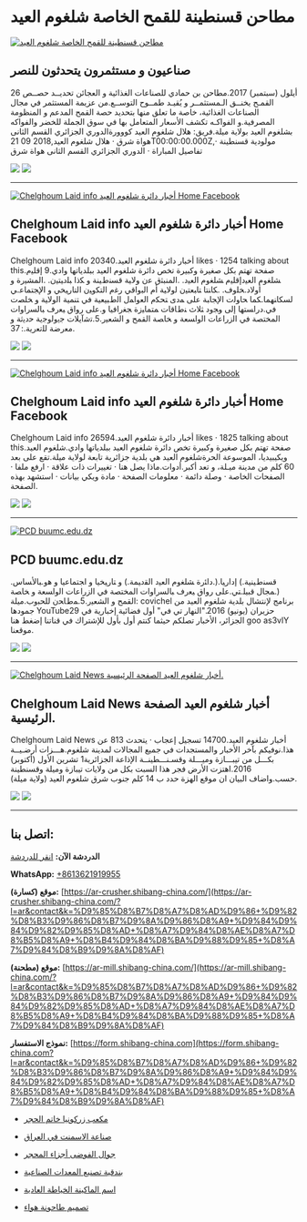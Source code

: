# مطاحن قسنطينة للقمح الخاصة شلغوم العيد

<a href="https://swt.shibang-china.com/?l=ar&img&k=%D9%85%D8%B7%D8%A7%D8%AD%D9%86+%D9%82%D8%B3%D9%86%D8%B7%D9%8A%D9%86%D8%A9+%D9%84%D9%84%D9%82%D9%85%D8%AD+%D8%A7%D9%84%D8%AE%D8%A7%D8%B5%D8%A9+%D8%B4%D9%84%D8%BA%D9%88%D9%85+%D8%A7%D9%84%D8%B9%D9%8A%D8%AF" target="_blank">![مطاحن قسنطينة للقمح الخاصة شلغوم العيد](http://static.shibang-china.com/all-800x300/877.jpg)</a>

## صناعيون و مستثمرون يتحدثون للنصر
26 أيلول (سبتمبر) 2017.مطاحن بن حمادي للصناعات الغذائية و العجائن تحديــد حصــص القمـح يخنــق الـمستثمــر و يُقيـد طمــوح التوســع.من عزيمة المستثمر في مجال الصناعات الغذائية، خاصة ما تعلق منها بتحديد حصة القمح المدعم و المنظومة المصرفية.و الفواكـه تكشف الأسعار المتعامل بها في سوق الجملة للخضر والفواكه بشلغوم العيد بولاية ميلة.فريق: هلال شلغوم العيد كووورةالدوري الجزائري القسم الثانى هواة شرق &middot; هلال شلغوم العيد,2018 09 21T00:00:00.000Z,مولودية قسنطينة &middot; تفاصيل المباراة &middot; الدوري الجزائري القسم الثانى هواة شرق


<a href="https://whatsapp.shibangsoft.com/WhatsApp.php" target="_blank" title="WhatsApp">![](http://static.shibang-china.com/icon/whatsapp.png)</a> <a href="https://swt.shibang-china.com/?l=ar&icon&k=%D9%85%D8%B7%D8%A7%D8%AD%D9%86+%D9%82%D8%B3%D9%86%D8%B7%D9%8A%D9%86%D8%A9+%D9%84%D9%84%D9%82%D9%85%D8%AD+%D8%A7%D9%84%D8%AE%D8%A7%D8%B5%D8%A9+%D8%B4%D9%84%D8%BA%D9%88%D9%85+%D8%A7%D9%84%D8%B9%D9%8A%D8%AF" target="_blank">![](http://static.shibang-china.com/icon/chat-ar.png)</a>

---

<a href="https://swt.shibang-china.com/?l=ar&img&k=%D9%85%D8%B7%D8%A7%D8%AD%D9%86+%D9%82%D8%B3%D9%86%D8%B7%D9%8A%D9%86%D8%A9+%D9%84%D9%84%D9%82%D9%85%D8%AD+%D8%A7%D9%84%D8%AE%D8%A7%D8%B5%D8%A9+%D8%B4%D9%84%D8%BA%D9%88%D9%85+%D8%A7%D9%84%D8%B9%D9%8A%D8%AF" target="_blank">![Chelghoum Laid info أخبار دائرة شلغوم العيد Home Facebook](http://static.shibang-china.com/all-800x300/1311.jpg)</a>

## Chelghoum Laid info أخبار دائرة شلغوم العيد Home Facebook
Chelghoum Laid info أخبار دائرة شلغوم العيد.20340 likes · 1254 talking about this.صفحة تهتم بكل صغيرة وكبيرة تخص دائرة شلغوم العيد ببلدياتها وادي.9 ﺇﻗﻠﻴﻡ ﺸﻠﻐﻭﻡ ﺍﻟﻌﻴﺩﺇﻗﻠﻴﻡ ﺸﻠﻐﻭﻡ ﺍﻟﻌﻴﺩ. .ﺍﻟﻤﻨﺒﺜﻕ ﻋﻥ ﻭﻻﻴﺔ ﻗﺴﻨﻁﻴﻨﺔ ﻭ ﻜﺫﺍ ﺒﻠﺩﻴﺘﻴﻥ. .ﺍﻟﻤﺸﻴﺭﺓ ﻭ ﺃﻭﻻﺩ.ﺨﻠﻭﻑ. .ﻜﺎﻨﺘﺎ ﺘﺎﺒﻌﺘﻴﻥ ﻟﻭﻻﻴﺔ ﺃﻡ ﺍﻟﺒﻭﺍﻗﻲ ﺭﻏﻡ ﺍﻟﺘﻜﻭﻴﻥ ﺍﻟﺘﺎﺭﻴﺨﻲ ﻭ ﺍﻹﺠﺘﻤﺎﻋ.ﻲ ﻟﺴﻜﺎﻨﻬﻤﺎ.ﻜﻤﺎ ﺤﺎﻭﻟﺕ ﺍﻹﺠﺎﺒﺔ ﻋﻠﻰ ﻤﺩﻯ ﺘﺤﻜﻡ ﺍﻟﻌﻭﺍﻤل ﺍﻟﻁﺒﻴﻌﻴﺔ ﻓﻲ ﺘﻨﻤﻴﺔ ﺍﻟﻭﻻﻴﺔ ﻭ ﺨﻠﺼﺕ ﻓﻲ.ﺩﺭﺍﺴﺘﻬﺎ ﺇﻟﻰ ﻭﺠﻭﺩ ﺜﻼﺙ ﻨﻁﺎﻗﺎﺕ ﻤﺘﻤﺎﻴﺯﺓ ﺠﻐﺭﺍﻓﻴﺎ ﻭ.ﻋﻠﻰ ﺭﻭﺍﻕ ﻴﻌﺭﻑ ﺒﺎﻟﺴﺭﺍﻭﺍﺕ ﺍﻟﻤﺨﺘﺼﺔ ﻓﻲ ﺍﻟﺯﺭﺍﻋﺎﺕ ﺍﻟﻭﺍﺴﻌﺔ ﻭ ﺨﺎﺼﺔ ﺍﻟﻘﻤﺢ ﻭ ﺍﻟﺸﻌﻴﺭ.5.ﺗﺷآﻳﻼت ﺟﻳوﻟوﺟﻳﺔ ﺣدﻳﺛﺔ و ﻣﻌرﺿﺔ ﻟﻠﺗﻌرﻳﺔ.: 37.


<a href="https://whatsapp.shibangsoft.com/WhatsApp.php" target="_blank" title="WhatsApp">![](http://static.shibang-china.com/icon/whatsapp.png)</a> <a href="https://swt.shibang-china.com/?l=ar&icon&k=%D9%85%D8%B7%D8%A7%D8%AD%D9%86+%D9%82%D8%B3%D9%86%D8%B7%D9%8A%D9%86%D8%A9+%D9%84%D9%84%D9%82%D9%85%D8%AD+%D8%A7%D9%84%D8%AE%D8%A7%D8%B5%D8%A9+%D8%B4%D9%84%D8%BA%D9%88%D9%85+%D8%A7%D9%84%D8%B9%D9%8A%D8%AF" target="_blank">![](http://static.shibang-china.com/icon/chat-ar.png)</a>

---

<a href="https://swt.shibang-china.com/?l=ar&img&k=%D9%85%D8%B7%D8%A7%D8%AD%D9%86+%D9%82%D8%B3%D9%86%D8%B7%D9%8A%D9%86%D8%A9+%D9%84%D9%84%D9%82%D9%85%D8%AD+%D8%A7%D9%84%D8%AE%D8%A7%D8%B5%D8%A9+%D8%B4%D9%84%D8%BA%D9%88%D9%85+%D8%A7%D9%84%D8%B9%D9%8A%D8%AF" target="_blank">![Chelghoum Laid info أخبار دائرة شلغوم العيد Home Facebook](http://static.shibang-china.com/all-800x300/573.jpg)</a>

## Chelghoum Laid info أخبار دائرة شلغوم العيد Home Facebook
Chelghoum Laid info أخبار دائرة شلغوم العيد.26594 likes · 1825 talking about this.صفحة تهتم بكل صغيرة وكبيرة تخص دائرة شلغوم العيد ببلدياتها وادي.شلغوم العيد ويكيبيديا، الموسوعة الحرةشلغوم العيد هي بلدية جزائرية تابعة لولاية ميلة.تقع على بعد 60 كلم من مدينة ميـلة، و تعد أكبر.أدوات.ماذا يصل هنا &middot; تغييرات ذات علاقة &middot; ارفع ملفا &middot; الصفحات الخاصة &middot; وصلة دائمة &middot; معلومات الصفحة &middot; مادة ويكي بيانات &middot; استشهد بهذه الصفحة.


<a href="https://whatsapp.shibangsoft.com/WhatsApp.php" target="_blank" title="WhatsApp">![](http://static.shibang-china.com/icon/whatsapp.png)</a> <a href="https://swt.shibang-china.com/?l=ar&icon&k=%D9%85%D8%B7%D8%A7%D8%AD%D9%86+%D9%82%D8%B3%D9%86%D8%B7%D9%8A%D9%86%D8%A9+%D9%84%D9%84%D9%82%D9%85%D8%AD+%D8%A7%D9%84%D8%AE%D8%A7%D8%B5%D8%A9+%D8%B4%D9%84%D8%BA%D9%88%D9%85+%D8%A7%D9%84%D8%B9%D9%8A%D8%AF" target="_blank">![](http://static.shibang-china.com/icon/chat-ar.png)</a>

---

<a href="https://swt.shibang-china.com/?l=ar&img&k=%D9%85%D8%B7%D8%A7%D8%AD%D9%86+%D9%82%D8%B3%D9%86%D8%B7%D9%8A%D9%86%D8%A9+%D9%84%D9%84%D9%82%D9%85%D8%AD+%D8%A7%D9%84%D8%AE%D8%A7%D8%B5%D8%A9+%D8%B4%D9%84%D8%BA%D9%88%D9%85+%D8%A7%D9%84%D8%B9%D9%8A%D8%AF" target="_blank">![PCD buumc.edu.dz](http://static.shibang-china.com/all-800x300/1521.jpg)</a>

## PCD buumc.edu.dz
ﻗﺴﻨﻁﻴﻨﻴﺔ.) ﺇﺩﺍﺭﻴﺎ.(.ﺩﺍﺌﺭﺓ ﺸﻠﻐﻭﻡ ﺍﻟﻌﻴﺩ ﺍﻟﻘﺩﻴﻤﺔ.) ﻭ ﺘﺎﺭﻴﺨﻴﺎ ﻭ ﺍﺠﺘﻤﺎﻋﻴﺎ ﻭ ﻫﻭ.ﺒﺎﻷﺴﺎﺱ.(.ﻤﺠﺎل ﻗﺒﻴﻠ.ﺘﻲ.ﻋﻠﻰ ﺭﻭﺍﻕ ﻴﻌﺭﻑ ﺒﺎﻟﺴﺭﺍﻭﺍﺕ ﺍﻟﻤﺨﺘﺼﺔ ﻓﻲ ﺍﻟﺯﺭﺍﻋﺎﺕ ﺍﻟﻭﺍﺴﻌﺔ ﻭ ﺨﺎﺼﺔ ﺍﻟﻘﻤﺢ ﻭ ﺍﻟﺸﻌﻴﺭ.5.ﻤﻁﺎﺤﻥ ﻟﻠﺤﺒﻭﺏ.ميلة: covichel برنامج لإنتشال بلدية شلغوم العيد من جمودها YouTube29 حزيران (يونيو) 2016.&quot;النهار تي في&quot; أول فضائية إخبارية في الجزائر، الأخبار تصلكم حيثما كنتم أول بأول للإشتراك في قناتنا إضغط هنا goo as3vlY موقعنا.


<a href="https://whatsapp.shibangsoft.com/WhatsApp.php" target="_blank" title="WhatsApp">![](http://static.shibang-china.com/icon/whatsapp.png)</a> <a href="https://swt.shibang-china.com/?l=ar&icon&k=%D9%85%D8%B7%D8%A7%D8%AD%D9%86+%D9%82%D8%B3%D9%86%D8%B7%D9%8A%D9%86%D8%A9+%D9%84%D9%84%D9%82%D9%85%D8%AD+%D8%A7%D9%84%D8%AE%D8%A7%D8%B5%D8%A9+%D8%B4%D9%84%D8%BA%D9%88%D9%85+%D8%A7%D9%84%D8%B9%D9%8A%D8%AF" target="_blank">![](http://static.shibang-china.com/icon/chat-ar.png)</a>

---

<a href="https://swt.shibang-china.com/?l=ar&img&k=%D9%85%D8%B7%D8%A7%D8%AD%D9%86+%D9%82%D8%B3%D9%86%D8%B7%D9%8A%D9%86%D8%A9+%D9%84%D9%84%D9%82%D9%85%D8%AD+%D8%A7%D9%84%D8%AE%D8%A7%D8%B5%D8%A9+%D8%B4%D9%84%D8%BA%D9%88%D9%85+%D8%A7%D9%84%D8%B9%D9%8A%D8%AF" target="_blank">![Chelghoum Laid News أخبار شلغوم العيد الصفحة الرئيسية.](http://static.shibang-china.com/all-800x300/1210.jpg)</a>

## Chelghoum Laid News أخبار شلغوم العيد الصفحة الرئيسية.
Chelghoum Laid News أخبار شلغوم العيد.14700 تسجيل إعجاب · يتحدث 813 عن هذا.نوفيكم بآخر الأخبار والمستجدات في جميع المجالات لمدينة شلغوم.هـــزات أرضـيــة بكـــل من تيبـــازة وميـــلة وقسـنـــطينــة الإذاعة الجزائرية1 تشرين الأول (أكتوبر) 2016.اهتزت الأرض فجر هذا السبت بكل من ولايات تيبازة وميلة وقسنطينة حسب.واضاف البيان ان موقع الهزة حدد ب 14 كلم جنوب شرق شلغوم العيد (ولاية ميلة).


<a href="https://whatsapp.shibangsoft.com/WhatsApp.php" target="_blank" title="WhatsApp">![](http://static.shibang-china.com/icon/whatsapp.png)</a> <a href="https://swt.shibang-china.com/?l=ar&icon&k=%D9%85%D8%B7%D8%A7%D8%AD%D9%86+%D9%82%D8%B3%D9%86%D8%B7%D9%8A%D9%86%D8%A9+%D9%84%D9%84%D9%82%D9%85%D8%AD+%D8%A7%D9%84%D8%AE%D8%A7%D8%B5%D8%A9+%D8%B4%D9%84%D8%BA%D9%88%D9%85+%D8%A7%D9%84%D8%B9%D9%8A%D8%AF" target="_blank">![](http://static.shibang-china.com/icon/chat-ar.png)</a>

---
## اتصل بنا:

**الدردشة الآن:** [انقر للدردشة](https://swt.shibang-china.com?l=ar&contact&k=%D9%85%D8%B7%D8%A7%D8%AD%D9%86+%D9%82%D8%B3%D9%86%D8%B7%D9%8A%D9%86%D8%A9+%D9%84%D9%84%D9%82%D9%85%D8%AD+%D8%A7%D9%84%D8%AE%D8%A7%D8%B5%D8%A9+%D8%B4%D9%84%D8%BA%D9%88%D9%85+%D8%A7%D9%84%D8%B9%D9%8A%D8%AF)

**WhatsApp:**  [+8613621919955](https://whatsapp.shibangsoft.com/WhatsApp.php)

**موقع (كسارة):** [https://ar-crusher.shibang-china.com/](https://ar-crusher.shibang-china.com/?l=ar&contact&k=%D9%85%D8%B7%D8%A7%D8%AD%D9%86+%D9%82%D8%B3%D9%86%D8%B7%D9%8A%D9%86%D8%A9+%D9%84%D9%84%D9%82%D9%85%D8%AD+%D8%A7%D9%84%D8%AE%D8%A7%D8%B5%D8%A9+%D8%B4%D9%84%D8%BA%D9%88%D9%85+%D8%A7%D9%84%D8%B9%D9%8A%D8%AF)

**موقع (مطحنة):** [https://ar-mill.shibang-china.com/](https://ar-mill.shibang-china.com/?l=ar&contact&k=%D9%85%D8%B7%D8%A7%D8%AD%D9%86+%D9%82%D8%B3%D9%86%D8%B7%D9%8A%D9%86%D8%A9+%D9%84%D9%84%D9%82%D9%85%D8%AD+%D8%A7%D9%84%D8%AE%D8%A7%D8%B5%D8%A9+%D8%B4%D9%84%D8%BA%D9%88%D9%85+%D8%A7%D9%84%D8%B9%D9%8A%D8%AF)

**نموذج الاستفسار:** [https://form.shibang-china.com](https://form.shibang-china.com?l=ar&contact&k=%D9%85%D8%B7%D8%A7%D8%AD%D9%86+%D9%82%D8%B3%D9%86%D8%B7%D9%8A%D9%86%D8%A9+%D9%84%D9%84%D9%82%D9%85%D8%AD+%D8%A7%D9%84%D8%AE%D8%A7%D8%B5%D8%A9+%D8%B4%D9%84%D8%BA%D9%88%D9%85+%D8%A7%D9%84%D8%B9%D9%8A%D8%AF)

* [مكعب زركونيا خاتم الحجر](../32/%D9%85%D9%83%D8%B9%D8%A8%20%D8%B2%D8%B1%D9%83%D9%88%D9%86%D9%8A%D8%A7%20%D8%AE%D8%A7%D8%AA%D9%85%20%D8%A7%D9%84%D8%AD%D8%AC%D8%B1.md)

* [صناعة الاسمنت في العراق](../35/%D8%B5%D9%86%D8%A7%D8%B9%D8%A9%20%D8%A7%D9%84%D8%A7%D8%B3%D9%85%D9%86%D8%AA%20%D9%81%D9%8A%20%D8%A7%D9%84%D8%B9%D8%B1%D8%A7%D9%82.md)

* [جوال الفوضى أجزاء المحجر](../32/%D8%AC%D9%88%D8%A7%D9%84%20%D8%A7%D9%84%D9%81%D9%88%D8%B6%D9%89%20%D8%A3%D8%AC%D8%B2%D8%A7%D8%A1%20%D8%A7%D9%84%D9%85%D8%AD%D8%AC%D8%B1.md)

* [بندقية تصنيع المعدات الصناعية](../32/%D8%A8%D9%86%D8%AF%D9%82%D9%8A%D8%A9%20%D8%AA%D8%B5%D9%86%D9%8A%D8%B9%20%D8%A7%D9%84%D9%85%D8%B9%D8%AF%D8%A7%D8%AA%20%D8%A7%D9%84%D8%B5%D9%86%D8%A7%D8%B9%D9%8A%D8%A9.md)

* [اسم الماكينة الخياطة العادية](../34/%D8%A7%D8%B3%D9%85%20%D8%A7%D9%84%D9%85%D8%A7%D9%83%D9%8A%D9%86%D8%A9%20%D8%A7%D9%84%D8%AE%D9%8A%D8%A7%D8%B7%D8%A9%20%D8%A7%D9%84%D8%B9%D8%A7%D8%AF%D9%8A%D8%A9.md)

* [تصميم طاحونة هواء](../35/%D8%AA%D8%B5%D9%85%D9%8A%D9%85%20%D8%B7%D8%A7%D8%AD%D9%88%D9%86%D8%A9%20%D9%87%D9%88%D8%A7%D8%A1.md)